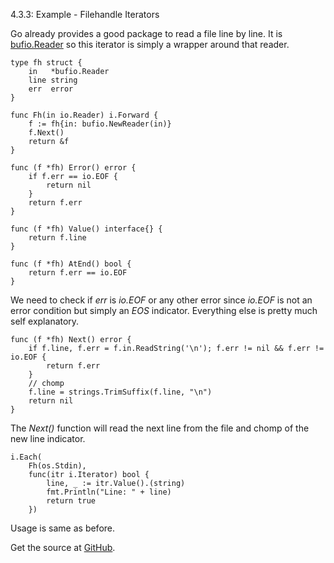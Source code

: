 4.3.3: Example - Filehandle Iterators

Go already provides a good package to read a file line by line. It is [bufio.Reader](http://golang.org/pkg/bufio/) so this iterator is simply a wrapper around that reader.

    type fh struct {
        in   *bufio.Reader
        line string
        err  error
    }
    
    func Fh(in io.Reader) i.Forward {
        f := fh{in: bufio.NewReader(in)}
        f.Next()
        return &f
    }
    
    func (f *fh) Error() error {
        if f.err == io.EOF {
            return nil
        }
        return f.err
    }
    
    func (f *fh) Value() interface{} {
        return f.line
    }
    
    func (f *fh) AtEnd() bool {
        return f.err == io.EOF
    }

We need to check if *err* is *io.EOF* or any other error since *io.EOF* is not an error condition but simply an *EOS* indicator. Everything else is pretty much self explanatory.

    func (f *fh) Next() error {
        if f.line, f.err = f.in.ReadString('\n'); f.err != nil && f.err != io.EOF {
            return f.err
        }
        // chomp
        f.line = strings.TrimSuffix(f.line, "\n")
        return nil
    }

The *Next()* function will read the next line from the file and chomp of the new line indicator.

    i.Each(
        Fh(os.Stdin),
        func(itr i.Iterator) bool {
            line, _ := itr.Value().(string)
            fmt.Println("Line: " + line)
            return true
        })

Usage is same as before.

Get the source at [GitHub](https://github.com/mg/hog/blob/master/c4/fh.go).    
